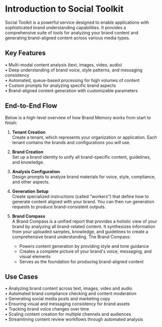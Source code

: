 # Introduction to Social Toolkit

Social Toolkit is a powerful service designed to enable applications with sophisticated brand understanding capabilities. It provides a comprehensive suite of tools for analyzing your brand content and generating brand-aligned content across various media types.

## Key Features

• Multi-modal content analysis (text, images, video, audio)  
• Deep understanding of brand voice, style patterns, and messaging consistency  
• Automated, queue-based processing for high volumes of content  
• Custom prompts for analyzing specific brand aspects  
• Brand-aligned content generation with customizable parameters  

## End-to-End Flow

Below is a high-level overview of how Brand Memory works from start to finish:

1. **Tenant Creation**  
   Create a tenant, which represents your organization or application. Each tenant contains the brands and configurations you will use.

2. **Brand Creation**  
   Set up a brand identity to unify all brand-specific content, guidelines, and knowledge.

3. **Analysis Configuration**  
   Design prompts to analyze brand materials for voice, style, compliance, and other aspects.

4. **Generation Setup**  
   Create specialized instructions (called “workers”) that define how to generate content aligned with your brand. You can then run generation requests to produce brand-consistent outputs.

5. **Brand Compass**  
   A Brand Compass is a unified report that provides a holistic view of your brand by analyzing all brand-related content. It synthesizes information from your uploaded samples, knowledge, and guidelines to create a comprehensive brand understanding. The Brand Compass:
   - Powers content generation by providing style and tone guidance
   - Creates a complete picture of your brand's voice, messaging, and visual elements
   - Serves as the foundation for producing brand-aligned content

## Use Cases

• Analyzing brand content across text, images, video and audio  
• Automated brand compliance checking and content moderation  
• Generating social media posts and marketing copy  
• Ensuring visual and messaging consistency for brand assets  
• Tracking brand voice changes over time  
• Scaling content creation for multiple channels and audiences  
• Streamlining content review workflows through automated analysis
